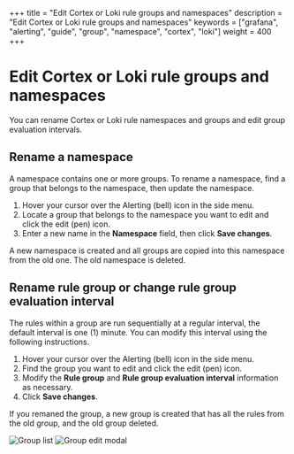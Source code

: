 +++
title = "Edit Cortex or Loki rule groups and namespaces"
description = "Edit Cortex or Loki rule groups and namespaces"
keywords = ["grafana", "alerting", "guide", "group", "namespace", "cortex", "loki"]
weight = 400
+++

# Edit Cortex or Loki rule groups and namespaces

You can rename Cortex or Loki rule namespaces and groups and edit group evaluation intervals.

## Rename a namespace

A namespace contains one or more groups. To rename a namespace, find a group that belongs to the namespace, then update the namespace.

1. Hover your cursor over the Alerting (bell) icon in the side menu.
1. Locate a group that belongs to the namespace you want to edit and click the edit (pen) icon.
1. Enter a new name in the  **Namespace** field, then click **Save changes**.

A new namespace is created and all groups are copied into this namespace from the old one. The old namespace is deleted.

## Rename rule group or change rule group evaluation interval

The rules within a group are run sequentially at a regular interval, the default interval is one (1) minute. You can modify this interval using the following instructions.

1. Hover your cursor over the Alerting (bell) icon in the side menu.
1. Find the group you want to edit and click the edit (pen) icon.
1. Modify the **Rule group** and **Rule group evaluation interval** information as necessary.
1. Click **Save changes**.

If you remaned the group, a new group is created that has all the rules from the old group, and the old group deleted.

![Group list](/static/img/docs/alerting/unified/rule-list-edit-cortex-loki-icon-8-2.png 'Rule group list screenshot')
![Group edit modal](/static/img/docs/alerting/unified/rule-list-cortex-loki-edit-ns-group-8-2.png 'Rule group edit modal screenshot')